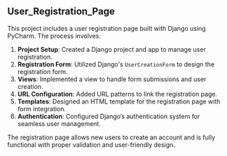 ## User_Registration_Page

This project includes a user registration page built with Django using PyCharm. The process involves:

1. **Project Setup**: Created a Django project and app to manage user registration.
2. **Registration Form**: Utilized Django's `UserCreationForm` to design the registration form.
3. **Views**: Implemented a view to handle form submissions and user creation.
4. **URL Configuration**: Added URL patterns to link the registration page.
5. **Templates**: Designed an HTML template for the registration page with form integration.
6. **Authentication**: Configured Django’s authentication system for seamless user management.

The registration page allows new users to create an account and is fully functional with proper validation and user-friendly design.
